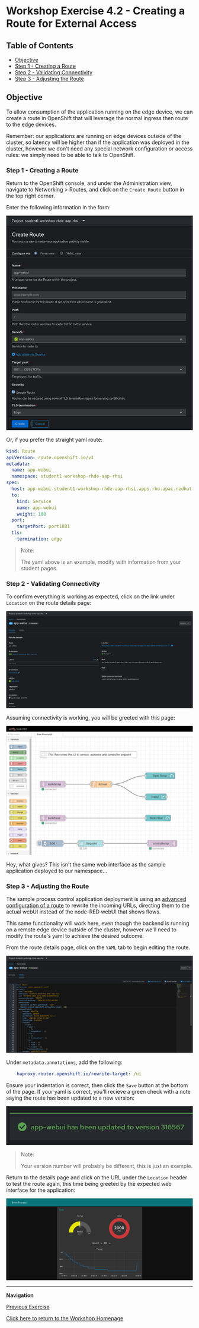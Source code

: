 # Workshop Exercise 4.2 - Creating a Route for External Access

## Table of Contents

* [Objective](#objective)
* [Step 1 - Creating a Route](#step-1---creating-a-route)
* [Step 2 - Validating Connectivity](#step-2---validating-connectivity)
* [Step 3 - Adjusting the Route](#step-3---adjusting-the-route)

## Objective

To allow consumption of the application running on the edge device, we can create a route in OpenShift that will leverage the normal ingress then route to the edge devices.

Remember: our applications are running on edge devices outside of the cluster, so latency will be higher than if the application was deployed in the cluster, however we don't need any special network configuration or access rules: we simply need to be able to talk to OpenShift.

### Step 1 - Creating a Route

Return to the OpenShift console, and under the Administration view, navigate to Networking > Routes, and click on the `Create Route` button in the top right corner.

Enter the following information in the form:

![App WebUI Route](../images/app-webui-route.png)

Or, if you prefer the straight yaml route:
```yaml
kind: Route
apiVersion: route.openshift.io/v1
metadata:
  name: app-webui
  namespace: student1-workshop-rhde-aap-rhsi
spec:
  host: app-webui-student1-workshop-rhde-aap-rhsi.apps.rho.apac.redhat-workshops.com
  to:
    kind: Service
    name: app-webui
    weight: 100
  port:
    targetPort: port1881
  tls:
    termination: edge
```

> Note:
>
> The yaml above is an example, modify with information from your student pages.

### Step 2 - Validating Connectivity

To confirm everything is working as expected, click on the link under `Location` on the route details page:

![App WebUI Route Details](../images/app-webui-route-details.png)

Assuming connectivity is working, you will be greeted with this page:

![App Flows](../images/app-flows.png)

Hey, what gives? This isn't the same web interface as the sample application deployed to our namespace...

### Step 3 - Adjusting the Route

The sample process control application deployment is using an [advanced configuration of a route](https://docs.openshift.com/container-platform/4.14/networking/routes/route-configuration.html#nw-route-specific-annotations_route-configuration) to rewrite the incoming URLs, directing them to the actual webUI instead of the node-RED webUI that shows flows.

This same functionality will work here, even though the backend is running on a remote edge device outside of the cluster, however we'll need to modify the route's yaml to achieve the desired outcome:

From the route details page, click on the `YAML` tab to begin editing the route.

![Route YAML](../images/route-yaml.png)

Under `metadata.annotations`, add the following:
```yaml
    haproxy.router.openshift.io/rewrite-target: /ui
```

Ensure your indentation is correct, then click the `Save` button at the bottom of the page. If your yaml is correct, you'll recieve a green check with a note saying the route has been updated to a new version:

![Route Updated](../images/route-updated.png)

> Note:
>
> Your version number will probably be different, this is just an example.

Return to the details page and click on the URL under the `Location` header to test the route again, this time being greeted by the expected web interface for the application:

![Edge App WebUI](../images/edge-app-webui.png)

---
**Navigation**

[Previous Exercise](../4.1-expose-app-webui/)

[Click here to return to the Workshop Homepage](../README.md)
